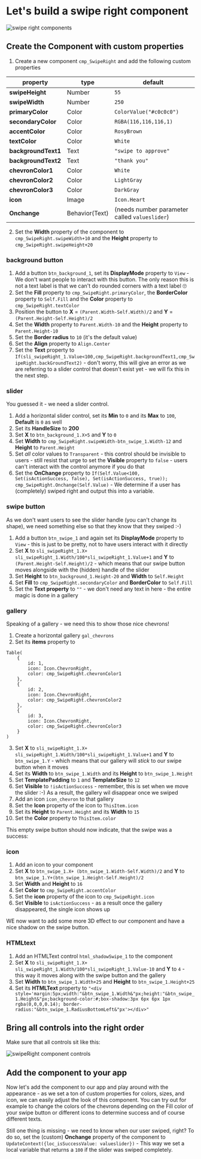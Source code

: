 # Let's build a swipe right component

![swipe right components](/assets/images/swiperight.gif)

## Create the Component with custom properties

1. Create a new component `cmp_SwipeRight` and add the following custom properties

| property          | type              | default               |
|-------------------|-------------------|-----------------------|
| **swipeHeight** | Number            | `55`                    |
| **swipeWidth**  | Number            | `250`                   |
| **primaryColor**      | Color             | `ColorValue("#c0c0c0")` |
| **secondaryColor**    | Color             | `RGBA(116,116,116,1)` |
| **accentColor**    | Color             | `RosyBrown` |
| **textColor**         | Color             | `White`                 |
| **backgroundText1**        | Text              | `"swipe to approve"`                |
| **backgroundText2**        | Text              | `"thank you"`                |
| **chevronColor1**         | Color             | `White`                 |
| **chevronColor2**        | Color             | `LightGray`                 |
 **chevronColor3**        | Color             | `DarkGray`                 |
  **icon**        | Image             | `Icon.Heart`                 |
| **Onchange**          | Behavior(Text)    | (needs number parameter called `valueslider`)|

2. Set the **Width** property of the component to `cmp_SwipeRight.swipeWidth+10` and the **Height** property to `cmp_SwipeRight.swipeHeight+20`

### background button

1. Add a button `btn_background_1`, set its **DisplayMode** property to `View` - We don't want people to interact with this button. The only reason this is not a text label is that we can't do rounded corners with a text label 🙄
2. Set the **Fill** property to `cmp_SwipeRight.primaryColor`, the **BorderColor** property to `Self.Fill` and the **Color** property to `cmp_SwipeRight.textColor`
3. Position the button to **X** = `(Parent.Width-Self.Width)/2` and **Y** = `(Parent.Height-Self.Height)/2`
4. Set the **Width** property to `Parent.Width-10` and the **Height** property to `Parent.Height-10`
5. Set the **Border radius** to `10` (it's the default value)
6. Set the **Align** property to `Align.Center`
7. Set the **Text** property to `If(sli_swipeRight_1.Value<100,cmp_SwipeRight.backgroundText1,cmp_SwipeRight.backGroundText2)` - don't worry, this will give an error as we are referring to a slider control that doesn't exist yet - we will fix this in the next step.

### slider

You guessed it - we need a slider control.

1. Add a horizontal slider control, set its **Min** to `0` and its **Max** to `100`, **Default** is `0` as well
2. Set its **HandleSize** to **200**
3. Set **X** to `btn_background_1.X+5` and **Y** to `0`
4. Set **Width** to `cmp_SwipeRight.swipeWidth-btn_swipe_1.Width-12` and **Height** to `Parent.Height`
5. Set _all_ color values to `Transparent` - this control should be invisible to users - still  resist that urge to set the **Visible** property to `false` - users can't interact with the control anymore if you do that
6. Set the **OnChange** property to `If(Self.Value<100, Set(isActionSuccess, false), Set(isActionSuccess, true)); cmp_SwipeRight.Onchange(Self.Value)` - We determine if a user has (completely) swiped right and output this into a variable.

### swipe button

As we don't want users to see the slider handle (you can't change its shape), we need something else so that they know that they swiped :-)

1. Add a button `btn_swipe_1` and again set its **DisplayMode** property to `View` - this is just to be pretty, not to have users interact with it directly
2. Set **X** to `sli_swipeRight_1.X+ sli_swipeRight_1.Width/100*sli_swipeRight_1.Value+1` and **Y** to `(Parent.Height-Self.Height)/2` - which means that our swipe button moves alongside with the (hidden) handle of the slider
3. Set **Height** to `btn_background_1.Height-20` and **Width** to `Self.Height`
4. Set **Fill** to `cmp_SwipeRight.secondaryColor` and **BorderColor** to `Self.Fill`
5. Set the **Text property** to `""` - we don't need any text in here - the entire magic is done in a gallery

### gallery

Speaking of a gallery - we need this to show those nice chevrons!

1. Create a horizontal gallery `gal_chevrons`
2. Set its **items** property to

```powerappsfl
Table(
    {
        id: 1,
        icon: Icon.ChevronRight,
        color: cmp_SwipeRight.chevronColor1
    },
    {
        id: 2,
        icon: Icon.ChevronRight,
        color: cmp_SwipeRight.chevronColor2
    },
    {
        id: 3,
        icon: Icon.ChevronRight,
        color: cmp_SwipeRight.chevronColor3
    }
)
```

3. Set **X** to `sli_swipeRight_1.X+ sli_swipeRight_1.Width/100*sli_swipeRight_1.Value+1` and **Y**  to `btn_swipe_1.Y` - which means that our gallery will _stick_ to our swipe button when it moves
4. Set its **Width** to `btn_swipe_1.Width` and its **Height** to `btn_swipe_1.Height`
5. Set **TemplatePadding** to `1` and **TemplateSize** to `12`
6. Set **Visible** to `!isActionSuccess` - remember, this is set when we move the slider :-) As a result, the gallery wil disappear once we swiped
7. Add an icon `icon_chevron` to that gallery
8. Set the **Icon** property of the icon to `ThisItem.icon`
9. Set its **Height** to `Parent.Height` and its **Width** to `15`
10. Set the **Color** property to `ThisItem.color`

This empty swipe button should  now indicate, that the swipe was a success:

### icon

1. Add an icon to your component
2. Set **X** to `btn_swipe_1.X+ (btn_swipe_1.Width-Self.Width)/2` and **Y** to `btn_swipe_1.Y+(btn_swipe_1.Height-Self.Height)/2`
3. Set **Width** and **Height** to `16`
4. Set **Color** to `cmp_SwipeRight.accentColor`
5. Set the **icon** property of the icon to `cmp_SwipeRight.icon`
6. Set **Visible** to `isActionSuccess` - as a result once the gallery disappeared, the single icon shows up

WE now want to add some more 3D effect to our component and have a nice shadow on the swipe button.

### HTMLtext

1. Add an HTMLText control `html_shadowSwipe_1` to the component
2. Set **X** to `sli_swipeRight_1.X+ sli_swipeRight_1.Width/100*sli_swipeRight_1.Value-10` and **Y** to `4` - this way it moves along with the swipe button and the gallery
3. Set **Width** to `btn_swipe_1.Width+25` and **Height** to `btn_swipe_1.Height+25`
4. Set its **HTMLText** property to `"<div style='margin:5px;width:"&btn_swipe_1.Width&"px;height:"&btn_swipe_1.Height&"px;background-color:#;box-shadow:3px 6px 6px 1px rgba(0,0,0,0.14); border-radius:"&btn_swipe_1.RadiusBottomLeft&"px'></div>"`

## Bring all controls into the right order

Make sure that all controls sit like this:

![swipeRight component controls](/assets/images/swipe-controls.png)

## Add the component to your app

Now let's add the component to our app and play around with the appearance - as we set a ton of custom properties for colors, sizes, and icon, we can easily adjust the look of this component. You can try out for example to change the colors of the chevrons depending on the Fill color of  your swipe button or different icons  to determine success and of course different texts.

Still one thing is missing - we need to know when our user swiped, right? To do so, set the (custom) **Onchange** property of the component to `UpdateContext({loc_isSuccessValue: valueslider})` - This way we set a local variable that returns a `100` if the slider was swiped completely.
